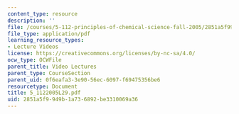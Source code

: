```yaml
---
content_type: resource
description: ''
file: /courses/5-112-principles-of-chemical-science-fall-2005/2851a5f9949b1a736892be3310069a36_5_1122005L29.pdf
file_type: application/pdf
learning_resource_types:
- Lecture Videos
license: https://creativecommons.org/licenses/by-nc-sa/4.0/
ocw_type: OCWFile
parent_title: Video Lectures
parent_type: CourseSection
parent_uid: 0f6eafa3-3e90-56ec-6097-f69475356be6
resourcetype: Document
title: 5_1122005L29.pdf
uid: 2851a5f9-949b-1a73-6892-be3310069a36
---
```


